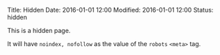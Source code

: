 Title: Hidden
Date: 2016-01-01 12:00
Modified: 2016-01-01 12:00
Status: hidden

This is a hidden page.

It will have `noindex, nofollow` as the value of the `robots` `<meta>` tag.
